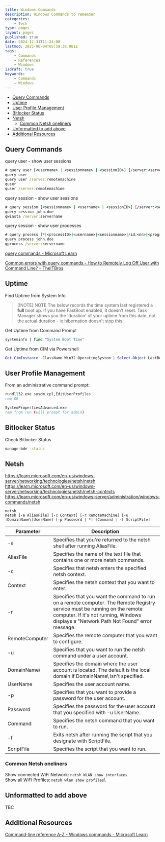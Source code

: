 ```yaml
---
title: Windows Commands
description: Windows Commands to remember
categories:
    - Tech
type: pages
layout: pages
published: true
date: 2024-12-31T11:24:00
lastmod: 2025-06-04T05:59:38.981Z
tags:
    - Commands
    - References
    - Windows
isdraft: true
keywords:
    - Commands
    - Windows
---
```



<!--- cSpell:disable --->
* [Query Commands](#query-commands)
* [Uptime](#uptime)
* [User Profile Management](#user-profile-management)
* [Bitlocker Status](#bitlocker-status)
* [Netsh](#netsh)
  * [Common Netsh oneliners](#common-netsh-oneliners)
* [Unformatted to add above](#unformatted-to-add-above)
* [Additional Resources](#additional-resources)
<!--- cSpell:enable --->

## Query Commands

query user - show user sessions

```bat
# query user [<username> | <sessionname> | <sessionID>] [/server:<servername>]
query user
query user /server:remotemachine
quser
quser /server:remotemachine
```

query session - show user sessions

```bat
# query session [<sessionname> | <username> | <sessionID>] [/server:<servername>] [/mode] [/flow] [/connect] [/counter]
query session john.doe
qwinsta /server:servername
```

query session - show user processes

```bat
# query process [*|<processID>|<username>|<sessionname>|/id:<nn>|<programname>] [/server:<servername>]
query process john.doe
qprocess /server:servername
```

[query commands - Microsoft Learn](https://learn.microsoft.com/en-au/windows-server/administration/windows-commands/query)

[Common errors with query commands - How to Remotely Log Off User with Command Line? – TheITBros](https://theitbros.com/remotely-log-off-user-with-cmd/#:~:text=Possible%20errors%20when%20executing%20the%20logoff%20command%3A)

## Uptime

Find Uptime from System Info

> [!NOTE] NOTE
> The below records the time system last registered a **full** boot up.
> If you have FastBoot enabled, it doesn't reset.
> Task Manager shows you the 'duration' of your uptime from this date, not the actual duration - ie hibernation doesn't stop this

Get Uptime from Command Prompt

```bat
systeminfo | find "System Boot Time"
```

Get Uptime from CIM via Powershell

```powershell
Get-CimInstance -ClassName Win32_OperatingSystem | Select-Object LastBootUpTime
```

## User Profile Management

From an administrative command prompt:

```bat
rundll32.exe sysdm.cpl,EditUserProfiles
rem OR

SystemPropertiesAdvanced.exe
rem from run (will prompt for admin)
```

## Bitlocker Status

Check Bitlocker Status

```bat
manage-bde -status
```

## Netsh

<https://learn.microsoft.com/en-us/windows-server/networking/technologies/netsh/netsh>\
<https://learn.microsoft.com/en-us/windows-server/networking/technologies/netsh/netsh-contexts>\
<https://learn.microsoft.com/en-us/windows-server/administration/windows-commands/netsh>

```text
netsh
netsh [-a AliasFile] [-c Context] [-r RemoteMachine] [-u [DomainName\]UserName] [-p Password | *] [Command | -f ScriptFile]
```

|Parameter|Description|
|-|-|
|-a|Specifies that you're returned to the netsh shell after running AliasFile.|
|AliasFile|Specifies the name of the text file that contains one or more netsh commands.|
|-c|Specifies that netsh enters the specified netsh context.|
|Context|Specifies the netsh context that you want to enter.|
|-r|Specifies that you want the command to run on a remote computer. The Remote Registry service must be running on the remote computer. If it's not running, Windows displays a "Network Path Not Found" error message.|
|RemoteComputer|Specifies the remote computer that you want to configure.|
|-u|Specifies that you want to run the netsh command under a user account.|
|DomainName\\ |Specifies the domain where the user account is located. The default is the local domain if DomainName\ isn't specified.|
|UserName|Specifies the user account name.|
|-p|Specifies that you want to provide a password for the user account.|
|Password|Specifies the password for the user account that you specified with -u UserName.|
|Command|Specifies the netsh command that you want to run.|
|-f|Exits netsh after running the script that you designate with ScriptFile.|
|ScriptFile|Specifies the script that you want to run.|

### Common Netsh oneliners

Show connected WiFi Network: `netsh WLAN show interfaces`\
Show all WiFi Profiles: `netsh wlan show profiles`\

## Unformatted to add above

TBC

## Additional Resources

[Command-line reference A-Z - Windows commands - Microsoft Learn](https://learn.microsoft.com/en-au/windows-server/administration/windows-commands/windows-commands#command-line-reference-a-z)
